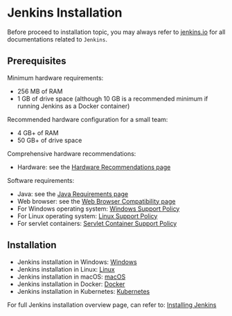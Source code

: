 # Jenkins Installation

Before proceed to installation topic, you may always refer to <a href="https://www.jenkins.io/">jenkins.io</a> for all documentations related to `Jenkins`.

## Prerequisites

Minimum hardware requirements:

- 256 MB of RAM
- 1 GB of drive space (although 10 GB is a recommended minimum if running Jenkins as a Docker container)

Recommended hardware configuration for a small team:

- 4 GB+ of RAM
- 50 GB+ of drive space

Comprehensive hardware recommendations:

- Hardware: see the <a href="https://www.jenkins.io/doc/book/scaling/hardware-recommendations/">Hardware Recommendations page</a>

Software requirements:

- Java: see the <a href="https://www.jenkins.io/doc/book/platform-information/support-policy-java/">Java Requirements page</a>
- Web browser: see the <a href="https://www.jenkins.io/doc/administration/requirements/web-browsers/">Web Browser Compatibility page</a>
- For Windows operating system: <a href="https://www.jenkins.io/doc/administration/requirements/windows/">Windows Support Policy</a>
- For Linux operating system: <a href="https://www.jenkins.io/doc/book/platform-information/support-policy-linux/">Linux Support Policy</a>
- For servlet containers: <a href="https://www.jenkins.io/doc/book/platform-information/support-policy-servlet-containers/">Servlet Container Support Policy</a>

## Installation

- Jenkins installation in Windows: <a href="https://www.jenkins.io/doc/book/installing/windows/">Windows</a>
- Jenkins installation in Linux: <a href="https://www.jenkins.io/doc/book/installing/linux/">Linux</a>
- Jenkins installation in macOS: <a href="https://www.jenkins.io/doc/book/installing/macos/">macOS</a>
- Jenkins installation in Docker: <a href="https://www.jenkins.io/doc/book/installing/docker/">Docker</a>
- Jenkins installation in Kubernetes: <a href="https://www.jenkins.io/doc/book/installing/kubernetes/">Kubernetes</a>

For full Jenkins installation overview page, can refer to: <a href="https://www.jenkins.io/doc/book/installing/">Installing Jenkins </a>